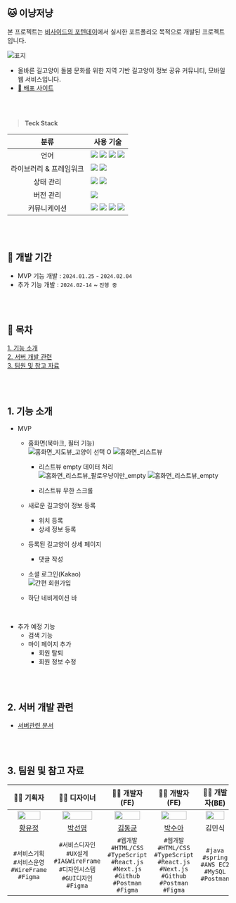 ## 🐱 이냥저냥
본 프로젝트는 [비사이드의 포텐데이](https://bside.best/projects/detail/P240123162910)에서 실시한 포트폴리오 목적으로 개발된 프로젝트입니다.
<br />

![표지](https://github.com/401-potenday/it-that-cat/assets/39180932/629b2f29-04b5-43cf-9178-2cabd31cb0a3)

- 올바른 길고양이 돌봄 문화를 위한 지역 기반 길고양이 정보 공유 커뮤니티, 모바일 웹 서비스입니다.
- [🚀 배포 사이트](https://it-that-cat.vercel.app/)

<br />
<br />
  
> **Teck Stack**

|분류|사용 기술|
|:---:|---|
|언어|<img src='https://img.shields.io/badge/html5-E34F26?style=for-the-badge&logo=html5&logoColor=white' /> <img src='https://img.shields.io/badge/css3-1572B6?style=for-the-badge&logo=css3&logoColor=white' /> <img src='https://img.shields.io/badge/javascript-F7DF1E?style=for-the-badge&logo=javascript&logoColor=white' /> <img src='https://img.shields.io/badge/typescript-3178C6?style=for-the-badge&logo=typescript&logoColor=white' /> |
|라이브러리 & 프레임워크|<img src='https://img.shields.io/badge/React-61DAFB?style=for-the-badge&logo=react&logoColor=white' /> <img src='https://img.shields.io/badge/next.js-000000?style=for-the-badge&logo=nextdotjs&logoColor=white' />|
|상태 관리|<img src='https://img.shields.io/badge/zustand-000000?style=for-the-badge&logo=zustand&logoColor=white' /> <img src='https://img.shields.io/badge/reactquery-FF4154?style=for-the-badge&logo=reactquery&logoColor=white' /> |
|버전 관리|<img src='https://img.shields.io/badge/github-181717?style=for-the-badge&logo=github&logoColor=white' /> |
|커뮤니케이션|<img src='https://img.shields.io/badge/Slack-4A154B?style=for-the-badge&logo=slack&logoColor=white' /> <img src='https://img.shields.io/badge/Notion-000000?style=for-the-badge&logo=notion&logoColor=white' /> <img src='https://img.shields.io/badge/Zoom-2D8CFF?style=for-the-badge&logo=zoom&logoColor=white' /> <img src='https://img.shields.io/badge/jira-0052CC?style=for-the-badge&logo=jira&logoColor=white' />|

<br />
<br />

## 📅 개발 기간
- MVP 기능 개발 : `2024.01.25` - `2024.02.04`
- 추가 기능 개발 : `2024.02-14` ~ `진행 중`

<br />
<br />

## 📌 목차
[1. 기능 소개](#1-기능-소개)<br/>
[2. 서버 개발 관련](#2-서버-개발-관련)<br/>
[3. 팀원 및 참고 자료](#3-팀원-및-참고-자료)<br/>

<br />
<br />

## 1. 기능 소개
- MVP
  - 홈화면(북마크, 필터 기능)<br/>
    ![홈화면_지도뷰_고양이 선택 O](https://github.com/401-potenday/it-that-cat/assets/39180932/de14ad21-e6de-4b7b-b0c5-a2f086dba445)
    ![홈화면_리스트뷰](https://github.com/401-potenday/it-that-cat/assets/39180932/a23a9a64-e2c9-4d30-8c4c-b485707f0aee)


      - 리스트뷰 empty 데이터 처리<br/>
![홈화면_리스트뷰_팔로우냥이만_empty](https://github.com/401-potenday/it-that-cat/assets/39180932/d7c0f444-d74e-40e3-92e3-3b5354a87c8a)
![홈화면_리스트뷰_empty](https://github.com/401-potenday/it-that-cat/assets/39180932/0adb2d21-e079-4524-84f8-9625dec08a11)
  
      - 리스트뷰 무한 스크롤
  - 새로운 길고양이 정보 등록
    - 위치 등록<br/>
    - 상세 정보 등록<br/>
  - 등록된 길고양이 상세 페이지<br/>
  
    - 댓글 작성<br/>
  - 소셜 로그인(Kakao)<br/>
    ![간편 회원가입](https://github.com/401-potenday/it-that-cat/assets/39180932/cbb0767e-8bb7-415c-9021-3dc5d602e2f9)

  - 하단 네비게이션 바
<br />

- 추가 예정 기능
  - 검색 기능
  - 마이 페이지 추가
    - 회원 탈퇴
    - 회원 정보 수정

<br />
<br />

## 2. 서버 개발 관련
- [서버관련 문서](https://github.com/401-potenday/backend/blob/main/README.md)

<br />
<br />

## 3. 팀원 및 참고 자료
|👩‍🚀 기획자|👩‍🎤 디자이너|👩‍💻 개발자(FE)|👨‍💻 개발자(FE)|👩‍💻 개발자(BE)|
|:---:|:---:|:---:|:---:|:---:|
|<img src='https://github.com/401-potenday/it-that-cat/assets/39180932/f54af996-6856-464f-9ebd-a9efa2e585f4' width='80%'/>|<img src='https://github.com/401-potenday/it-that-cat/assets/39180932/48fce929-8b8c-40e0-ba0d-817d3ed55cfa' width='80%'/>|<img src='https://github.com/401-potenday/it-that-cat/assets/39180932/c4dbc84d-0125-4222-ba29-713e86527b29' width='80%'/>|<img src='https://github.com/401-potenday/it-that-cat/assets/39180932/a6c1d46a-8739-4dec-b98b-34e8ba681af4' width='80%'/>|<img src='https://github.com/401-potenday/it-that-cat/assets/39180932/8671dea4-7b67-4e09-9a3e-d16e53a48e3e' width='80%'/>|
|[황유정](https://instagram.com/youjung_sunshine/)|[박선영](https://www.linkedin.com/in/선영-박-a58a9219b)|[김동균](https://github.com/catca)|[박수아](https://github.com/Dorabang)|김민식|
|`#서비스기획` `#서비스운영` `#WireFrame` `#Figma`|`#서비스디자인` `#UX설계` `#IA&WireFrame` `#디자인시스템` `#GUI디자인` `#Figma`|`#웹개발` `#HTML/CSS` `#TypeScript` `#React.js` `#Next.js` `#Github` `#Postman` `#Figma`|`#웹개발` `#HTML/CSS` `#TypeScript` `#React.js` `#Next.js` `#Github` `#Postman` `#Figma`|`#java` `#spring` `#AWS EC2` `#MySQL` `#Postman`|

<br />
<br />
<br />
<br />
